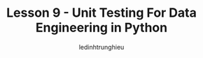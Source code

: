 ---
layout: post
author: ledinhtrunghieu
title: Lesson 9 - Unit Testing For Data Engineering in Python
---